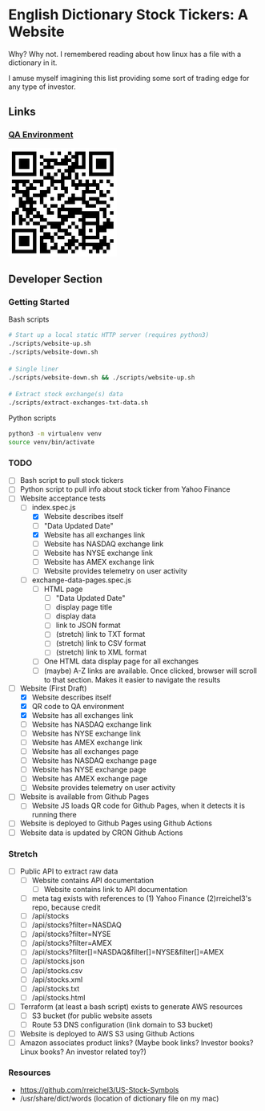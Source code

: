 # English Dictionary Stock Tickers: A Website
Why? Why not. I remembered reading about how linux has a file with a dictionary in it.

I amuse myself imagining this list providing some sort of trading edge for any type of investor.

## Links

### [QA Environment](https://aallbrig.github.io/english-dictionary-stocks/)
![QR code for QA environment](media/qa-env-qr-code.png)
## Developer Section

### Getting Started
Bash scripts
```bash
# Start up a local static HTTP server (requires python3)
./scripts/website-up.sh
./scripts/website-down.sh

# Single liner
./scripts/website-down.sh && ./scripts/website-up.sh

# Extract stock exchange(s) data
./scripts/extract-exchanges-txt-data.sh
```

Python scripts
```bash
python3 -m virtualenv venv
source venv/bin/activate
```

### TODO
- [ ] Bash script to pull stock tickers
- [ ] Python script to pull info about stock ticker from Yahoo Finance
- [ ] Website acceptance tests
    - [ ] index.spec.js
        - [x] Website describes itself
        - [ ] "Data Updated Date"
        - [x] Website has all exchanges link
        - [ ] Website has NASDAQ exchange link
        - [ ] Website has NYSE exchange link
        - [ ] Website has AMEX exchange link
        - [ ] Website provides telemetry on user activity
    - [ ] exchange-data-pages.spec.js
        - [ ] HTML page
            - [ ] "Data Updated Date"
            - [ ] display page title
            - [ ] display data
            - [ ] link to JSON format
            - [ ] (stretch) link to TXT format
            - [ ] (stretch) link to CSV format
            - [ ] (stretch) link to XML format
        - [ ] One HTML data display page for all exchanges
        - [ ] (maybe) A-Z links are available. Once clicked, browser will scroll to that section. Makes it easier to navigate the results
- [ ] Website (First Draft)
    - [x] Website describes itself
    - [x] QR code to QA environment
    - [x] Website has all exchanges link
    - [ ] Website has NASDAQ exchange link
    - [ ] Website has NYSE exchange link
    - [ ] Website has AMEX exchange link
    - [ ] Website has all exchanges page
    - [ ] Website has NASDAQ exchange page
    - [ ] Website has NYSE exchange page
    - [ ] Website has AMEX exchange page
    - [ ] Website provides telemetry on user activity
- [ ] Website is available from Github Pages
    - [ ] Website JS loads QR code for Github Pages, when it detects it is running there
- [ ] Website is deployed to Github Pages using Github Actions
- [ ] Website data is updated by CRON Github Actions

### Stretch
- [ ] Public API to extract raw data
    - [ ] Website contains API documentation
        - [ ] Website contains link to API documentation
    - [ ] meta tag exists with references to (1) Yahoo Finance (2)rreichel3's repo, because credit
    - [ ] /api/stocks
    - [ ] /api/stocks?filter=NASDAQ
    - [ ] /api/stocks?filter=NYSE
    - [ ] /api/stocks?filter=AMEX
    - [ ] /api/stocks?filter[]=NASDAQ&filter[]=NYSE&filter[]=AMEX
    - [ ] /api/stocks.json
    - [ ] /api/stocks.csv
    - [ ] /api/stocks.xml
    - [ ] /api/stocks.txt
    - [ ] /api/stocks.html
- [ ] Terraform (at least a bash script) exists to generate AWS resources
    - [ ] S3 bucket (for public website assets
    - [ ] Route 53 DNS configuration (link domain to S3 bucket)
- [ ] Website is deployed to AWS S3 using Github Actions
- [ ] Amazon associates product links? (Maybe book links? Investor books? Linux books? An investor related toy?)

### Resources
- https://github.com/rreichel3/US-Stock-Symbols
- /usr/share/dict/words (location of dictionary file on my mac)
